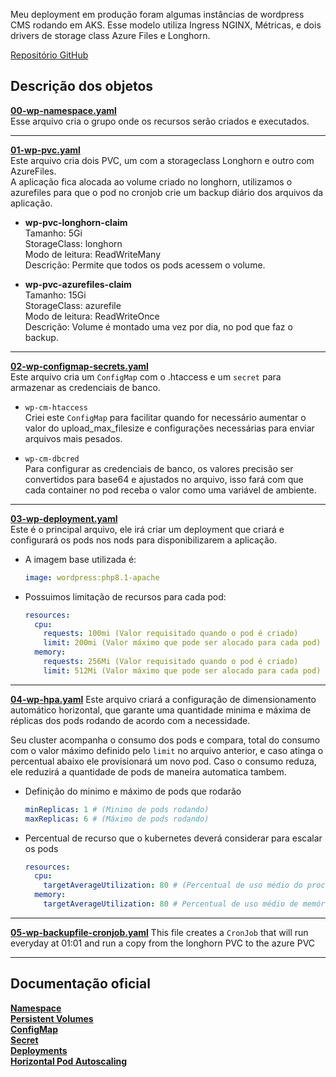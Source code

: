 
Meu deployment em produção foram algumas instâncias de wordpress CMS rodando em AKS.
Esse modelo utiliza Ingress NGINX, Métricas, e dois drivers de storage class Azure Files e Longhorn.

[Repositório GitHub](https://github.com/pedrolsazevedo/containers/tree/main/docs/kubernetes/modelos/wordpress)

## **Descrição dos objetos**  
[**00-wp-namespace.yaml**](deployment/00-wp-namespace.yaml)  
Esse arquivo cria o grupo onde os recursos serão criados e executados.  

***

[**01-wp-pvc.yaml**](deployment/01-wp-pvc.yaml)  
Este arquivo cria dois PVC, um com a storageclass Longhorn e outro com AzureFiles.  
A aplicação fica alocada ao volume criado no longhorn, utilizamos o azurefiles para que o pod no cronjob crie um backup diário dos arquivos da aplicação.  

* **wp-pvc-longhorn-claim**  
  Tamanho: 5Gi  
  StorageClass: longhorn  
  Modo de leitura: ReadWriteMany  
  Descrição: Permite que todos os pods acessem o volume.  

* **wp-pvc-azurefiles-claim**  
  Tamanho: 15Gi  
  StorageClass: azurefile  
  Modo de leitura: ReadWriteOnce  
  Descrição:  Volume é montado uma vez por dia, no pod que faz o backup.  

***
[**02-wp-configmap-secrets.yaml**](deployment/02-wp-configmap-secrets.yaml)  
Este arquivo cria um `ConfigMap` com o .htaccess e um `secret` para armazenar as credenciais de banco.  

* `wp-cm-htaccess`  
  Criei este `ConfigMap` para facilitar quando for necessário aumentar o valor do upload_max_filesize e configurações necessárias para enviar arquivos mais pesados.  

* `wp-cm-dbcred`  
  Para configurar as credenciais de banco, os valores precisão ser convertidos para base64 e ajustados no arquivo, isso fará com que cada container no pod receba o valor como uma variável de ambiente.  

***

[**03-wp-deployment.yaml**](deployment/03-wp-deployment.yaml)  
Este é o principal arquivo, ele irá criar um deployment que criará e configurará os pods nos nods para disponibilizarem a aplicação.  

  * A imagem base utilizada é:  
      ```yaml
      image: wordpress:php8.1-apache
      ```
  * Possuimos limitação de recursos para cada pod:  
      ```yaml
      resources:  
        cpu:
          requests: 100mi (Valor requisitado quando o pod é criado)
          limit: 200mi (Valor máximo que pode ser alocado para cada pod)
        memory:
          requests: 256Mi (Valor requisitado quando o pod é criado)
          limit: 512Mi (Valor máximo que pode ser alocado para cada pod)
      ```

***

[**04-wp-hpa.yaml**](deployment/04-wp-hpa.yaml)
Este arquivo criará a configuração de dimensionamento automático horizontal, que garante uma quantidade minima e máxima de réplicas dos pods rodando de acordo com a necessidade.

Seu cluster acompanha o consumo dos pods e compara, total do consumo com o valor máximo definido pelo `limit` no arquivo anterior, e caso atinga o percentual abaixo ele provisionará um novo pod. Caso o consumo reduza, ele reduzirá a quantidade de pods de maneira automatica tambem.

  * Definição do minimo e máximo de pods que rodarão
    ```yaml
    minReplicas: 1 # (Minimo de pods rodando)
    maxReplicas: 6 # (Máximo de pods rodando)
    ```
  * Percentual de recurso que o kubernetes deverá considerar para escalar os pods
    ```yaml
    resources:
      cpu:
        targetAverageUtilization: 80 # (Percentual de uso médio do processador para fazer o escalonamento)
      memory:
        targetAverageUtilization: 80 # Percentual de uso médio de memória para fazer o escalonamento
    ```
***

[**05-wp-backupfile-cronjob.yaml**](deployment/05-wp-backupfile-cronjob.yaml)
This file creates a `CronJob` that will run everyday at 01:01 and run a copy from the longhorn PVC to the azure PVC

***

## Documentação oficial  
[**Namespace**](https://kubernetes.io/docs/concepts/overview/working-with-objects/namespaces/)  
[**Persistent Volumes**](https://kubernetes.io/docs/concepts/storage/persistent-volumes/)  
[**ConfigMap**](https://kubernetes.io/docs/concepts/configuration/configmap/)  
[**Secret**](https://kubernetes.io/docs/concepts/configuration/secret/)  
[**Deployments**](https://kubernetes.io/docs/concepts/workloads/controllers/deployment/)  
[**Horizontal Pod Autoscaling**](https://kubernetes.io/docs/tasks/run-application/horizontal-pod-autoscale/)  
